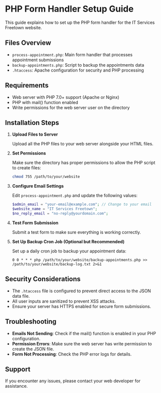 # PHP Form Handler Setup Guide

This guide explains how to set up the PHP form handler for the IT Services Freetown website.

## Files Overview

- `process-appointment.php`: Main form handler that processes appointment submissions
- `backup-appointments.php`: Script to backup the appointments data
- `.htaccess`: Apache configuration for security and PHP processing

## Requirements

- Web server with PHP 7.0+ support (Apache or Nginx)
- PHP with mail() function enabled
- Write permissions for the web server user on the directory

## Installation Steps

1. **Upload Files to Server**
   
   Upload all the PHP files to your web server alongside your HTML files.

2. **Set Permissions**
   
   Make sure the directory has proper permissions to allow the PHP script to create files:
   
   ```bash
   chmod 755 /path/to/your/website
   ```

3. **Configure Email Settings**
   
   Edit `process-appointment.php` and update the following values:
   
   ```php
   $admin_email = "your-email@example.com"; // Change to your email
   $website_name = "IT Services Freetown";
   $no_reply_email = "no-reply@yourdomain.com";
   ```

4. **Test Form Submission**
   
   Submit a test form to make sure everything is working correctly.

5. **Set Up Backup Cron Job (Optional but Recommended)**
   
   Set up a daily cron job to backup your appointment data:
   
   ```
   0 0 * * * php /path/to/your/website/backup-appointments.php >> /path/to/your/website/backup-log.txt 2>&1
   ```

## Security Considerations

- The `.htaccess` file is configured to prevent direct access to the JSON data file.
- All user inputs are sanitized to prevent XSS attacks.
- Ensure your server has HTTPS enabled for secure form submissions.

## Troubleshooting

- **Emails Not Sending**: Check if the mail() function is enabled in your PHP configuration.
- **Permission Errors**: Make sure the web server has write permission to create the JSON file.
- **Form Not Processing**: Check the PHP error logs for details.

## Support

If you encounter any issues, please contact your web developer for assistance.
